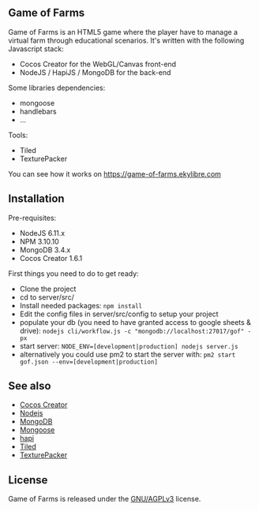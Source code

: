 ## Game of Farms

Game of Farms is an HTML5 game where the player have to manage a virtual farm through educational scenarios.
It's written with the following Javascript stack:
* Cocos Creator for the WebGL/Canvas front-end 
* NodeJS / HapiJS / MongoDB for the back-end

Some libraries dependencies:
* mongoose
* handlebars
* ...

Tools:
* Tiled
* TexturePacker

You can see how it works on https://game-of-farms.ekylibre.com

## Installation

Pre-requisites:
* NodeJS 6.11.x
* NPM 3.10.10
* MongoDB 3.4.x
* Cocos Creator 1.6.1

First things you need to do to get ready:
* Clone the project
* cd to server/src/
* Install needed packages: ```npm install```
* Edit the config files in server/src/config to setup your project
* populate your db (you need to have granted access to google sheets & drive): ```nodejs cli/workflow.js -c "mongodb://localhost:27017/gof" -px```
* start server: ```NODE_ENV=[development|production] nodejs server.js```
* alternatively you could use pm2 to start the server with: ```pm2 start gof.json --env=[development|production]```

## See also
* [Cocos Creator](http://cocos2d-x.org/creator)
* [Nodejs](https://nodejs.org)
* [MongoDB](https://www.mongodb.com/)
* [Mongoose](http://mongoosejs.com/)
* [hapi](https://hapijs.com/)
* [Tiled](http://www.mapeditor.org/)
* [TexturePacker](https://www.codeandweb.com/texturepacker)

## License

Game of Farms is released under the [GNU/AGPLv3](https://opensource.org/licenses/AGPL-3.0) license.
